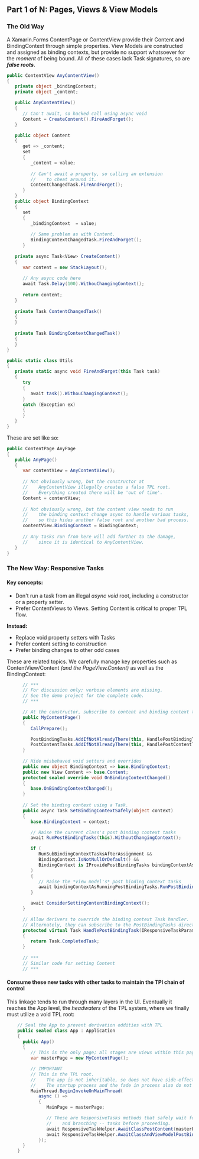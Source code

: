 ## Part 1 of N: Pages, Views & View Models 

### The Old Way

A Xamarin.Forms ContentPage or ContentView provide their Content and BindingContext through simple properties.  View Models are constructed and assigned as binding contexts, but provide no support whatsoever for the *moment* of being bound.  All of these cases lack Task signatures, so are ***false roots***.
```csharp
public ContentView AnyContentView()
{
   private object _bindingContext;
   private object _content;

   public AnyContentView()
   {
      // Can't await, so hacked call using async void
      Content = CreateContent().FireAndForget();
   }

   public object Content 
   { 
      get => _content;
      set 
      {
         _content = value;
         
         // Can't await a property, so calling an extension 
         //    to cheat around it.
         ContentChangedTask.FireAndForget();
      }
   }
   public object BindingContext 
   {
      set 
      {
         _bindingContext  = value;
         
         // Same problem as with Content.      
         BindingContextChangedTask.FireAndForget();
      }
   
   private async Task<View> CreateContent()
   {
      var content = new StackLayout();
      
      // Any async code here
      await Task.Delay(100).WithouChangingContext();
      
      return content;
   }
   
   private Task ContentChangedTask()
   {
   }
   
   private Task BindingContextChangedTask()
   {
   }
}

public static class Utils
{
   private static async void FireAndForget(this Task task)
   {
      try
      {
         await task().WithouChangingContext();
      }
      catch (Exception ex)
      {
      }
   }
}
```
These are set like so:
```csharp
public ContentPage AnyPage
{
   public AnyPage()
   {
      var contentView = AnyContentView();
      
      // Not obviously wrong, but the constructor at 
      //    AnyContentView illegally creates a false TPL root.
      //    Everything created there will be 'out of time'.
      Content = contentView;
      
      // Not obviously wrong, but the content view needs to run 
      //    the binding context change async to handle various tasks,
      //    so this hides another false root and another bad process.
      contentView.BindingContext = BindingContext;
      
      // Any tasks run from here will add further to the damage, 
      //    since it is identical to AnyContentView.
   }
}
```

### The New Way: Responsive Tasks

#### Key concepts:

* Don't run a task from an illegal *async void* root, including a constructor or a property setter.
* Prefer ContentViews to Views.  Setting Content is critical to proper TPL flow.

**Instead:**

* Replace void property setters with Tasks  
* Prefer content setting to construction  
* Prefer binding changes to other odd cases  

These are related topics. We carefully manage key properties such as ContentView/Content *(and the PageView.Content)* as well as the BindingContext:

```csharp
      // *** 
      // For discussion only; verbose elements are missing. 
      // See the demo project for the complete code. 
      // ***

      // At the constructor, subscribe to content and binding context tasks
      public MyContentPage()
      {
         CallPrepare();

         PostBindingTasks.AddIfNotAlreadyThere(this, HandlePostBindingTask);
         PostContentTasks.AddIfNotAlreadyThere(this, HandlePostContentTask);
      }
      
      // Hide misbehaved void setters and overrides
      public new object BindingContext => base.BindingContext;
      public new View Content => base.Content;
      protected sealed override void OnBindingContextChanged()
      {
         base.OnBindingContextChanged();
      }      
      
      // Set the binding context using a Task.
      public async Task SetBindingContextSafely(object context)
      {
         base.BindingContext = context;

         // Raise the current class's post binding context tasks
         await RunPostBindingTasks(this).WithoutChangingContext();

         if (
            RunSubBindingContextTasksAfterAssignment &&
            BindingContext.IsNotNullOrDefault() &&
            BindingContext is IProvidePostBindingTasks bindingContextAsRunningPostBindingTasks
         )
         {
            // Raise the *view model's* post binding context tasks
            await bindingContextAsRunningPostBindingTasks.RunPostBindingTasks(this).WithoutChangingContext();
         }

         await ConsiderSettingContentBindingContext();
      }

      // Allow derivers to override the binding context Task handler.
      // Alternately, they can subscribe to the PostBindingTasks directly.
      protected virtual Task HandlePostBindingTask(IResponsiveTaskParams paramdict)
      {
         return Task.CompletedTask;
      }
      
      // ***
      // Similar code for setting Content
      // ***

```

#### Consume these new tasks with other tasks to maintain the TPl chain of control

This linkage tends to run through many layers in the UI.  Eventually it reaches the App level, the *headwaters* of the TPL system, where we finally must utilize a void TPL root:

```csharp
    // Seal the App to prevent derivation oddities with TPL
    public sealed class App : Application
    {
      public App()
      {
         // This is the only page; all stages are views within this page.
         var masterPage = new MyContentPage();

         // IMPORTANT 
         // This is the TPL root.
         //    The app is not inheritable, so does not have side-effects.
         //    The startup process and the fade in process also do not compete with each other.
         MainThread.BeginInvokeOnMainThread(
            async () =>
            {
               MainPage = masterPage;

               // These are ResponsiveTasks methods that safely wait for completion of direct --- 
               //    and branching -- tasks before proceeding.
               await ResponsiveTaskHelper.AwaitClassPostContent(masterPage).WithouChangingContext();
               await ResponsiveTaskHelper.AwaitClassAndViewModelPostBinding(masterPage, viewModel).WithouChangingContext();
            });
      }
    }

```
